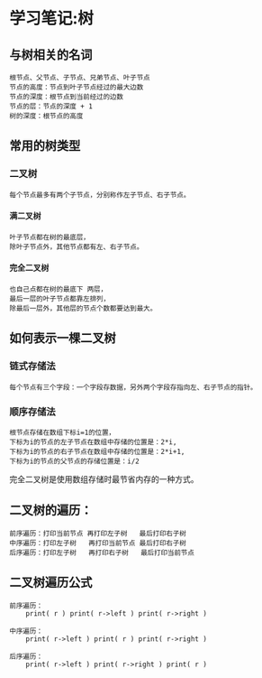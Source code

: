 # 学习笔记:树

## 与树相关的名词

    根节点、父节点、子节点、兄弟节点、叶子节点
    节点的高度：节点到叶子节点经过的最大边数
    节点的深度：根节点到当前经过的边数
    节点的层：节点的深度 + 1
    树的深度：根节点的高度

## 常用的树类型

### 二叉树

    每个节点最多有两个子节点，分别称作左子节点、右子节点。

#### 满二叉树

    叶子节点都在树的最底层，
    除叶子节点外，其他节点都有左、右子节点。

#### 完全二叉树

    也自己点都在树的最底下 两层，
    最后一层的叶子节点都靠左排列，
    除最后一层外，其他层的节点个数都要达到最大。

## 如何表示一棵二叉树

### 链式存储法
    
    每个节点有三个字段：一个字段存数据，另外两个字段存指向左、右子节点的指针。

### 顺序存储法
    
    根节点存储在数组下标i=1的位置，
    下标为i的节点的左子节点在数组中存储的位置是：2*i,
    下标为i的节点的右子节点在数组中存储的位置是：2*i+1,
    下标为i的节点的父节点的存储位置是：i/2

完全二叉树是使用数组存储时最节省内存的一种方式。

## 二叉树的遍历：

    前序遍历：打印当前节点 再打印左子树   最后打印右子树
    中序遍历：打印左子树   再打印当前节点 最后打印右子树
    后序遍历：打印左子树   再打印右子树   最后打印当前节点
    
## 二叉树遍历公式
    
    前序遍历：
        print( r ) print( r->left ) print( r->right )

    中序遍历：   
        print( r->left ) print( r ) print( r->right )

    后序遍历：
        print( r->left ) print( r->right ) print( r )


